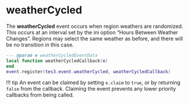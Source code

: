 <!---
	This file is autogenerated. Do not edit this file manually. Your changes will be ignored.
	More information: https://github.com/MWSE/MWSE/tree/master/docs
-->

# weatherCycled
<div class="search_terms" style="display: none">weathercycled</div>

The **weatherCycled** event occurs when region weathers are randomized. This occurs at an interval set by the ini option “Hours Between Weather Changes”. Regions may select the same weather as before, and there will be no transition in this case.

```lua
--- @param e weatherCycledEventData
local function weatherCycledCallback(e)
end
event.register(tes3.event.weatherCycled, weatherCycledCallback)
```

!!! tip
	An event can be claimed by setting `e.claim` to `true`, or by returning `false` from the callback. Claiming the event prevents any lower priority callbacks from being called.

